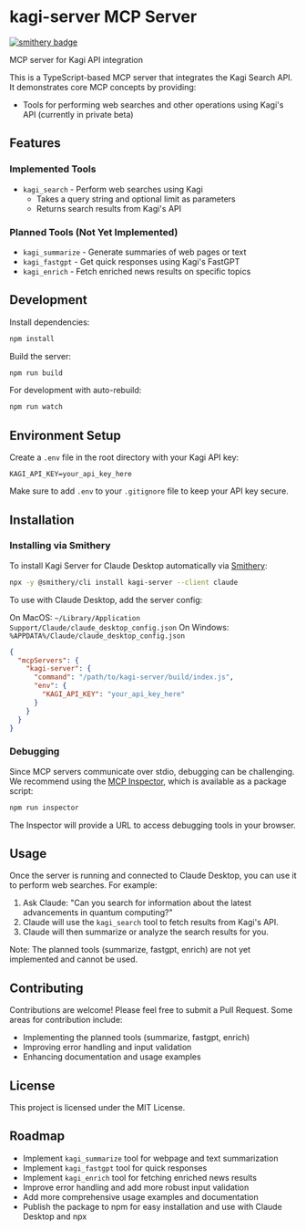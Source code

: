 # kagi-server MCP Server

[![smithery badge](https://smithery.ai/badge/kagi-server)](https://smithery.ai/server/kagi-server)

MCP server for Kagi API integration

This is a TypeScript-based MCP server that integrates the Kagi Search API. It demonstrates core MCP concepts by providing:

- Tools for performing web searches and other operations using Kagi's API (currently in private beta)

## Features

### Implemented Tools
- `kagi_search` - Perform web searches using Kagi
  - Takes a query string and optional limit as parameters
  - Returns search results from Kagi's API

### Planned Tools (Not Yet Implemented)
- `kagi_summarize` - Generate summaries of web pages or text
- `kagi_fastgpt` - Get quick responses using Kagi's FastGPT
- `kagi_enrich` - Fetch enriched news results on specific topics

## Development

Install dependencies:
```bash
npm install
```

Build the server:
```bash
npm run build
```

For development with auto-rebuild:
```bash
npm run watch
```

## Environment Setup

Create a `.env` file in the root directory with your Kagi API key:

```
KAGI_API_KEY=your_api_key_here
```

Make sure to add `.env` to your `.gitignore` file to keep your API key secure.

## Installation

### Installing via Smithery

To install Kagi Server for Claude Desktop automatically via [Smithery](https://smithery.ai/server/kagi-server):

```bash
npx -y @smithery/cli install kagi-server --client claude
```

To use with Claude Desktop, add the server config:

On MacOS: `~/Library/Application Support/Claude/claude_desktop_config.json`
On Windows: `%APPDATA%/Claude/claude_desktop_config.json`

```json
{
  "mcpServers": {
    "kagi-server": {
      "command": "/path/to/kagi-server/build/index.js",
      "env": {
        "KAGI_API_KEY": "your_api_key_here"
      }
    }
  }
}
```

### Debugging

Since MCP servers communicate over stdio, debugging can be challenging. We recommend using the [MCP Inspector](https://github.com/modelcontextprotocol/inspector), which is available as a package script:

```bash
npm run inspector
```

The Inspector will provide a URL to access debugging tools in your browser.

## Usage

Once the server is running and connected to Claude Desktop, you can use it to perform web searches. For example:

1. Ask Claude: "Can you search for information about the latest advancements in quantum computing?"
2. Claude will use the `kagi_search` tool to fetch results from Kagi's API.
3. Claude will then summarize or analyze the search results for you.

Note: The planned tools (summarize, fastgpt, enrich) are not yet implemented and cannot be used.

## Contributing

Contributions are welcome! Please feel free to submit a Pull Request. Some areas for contribution include:

- Implementing the planned tools (summarize, fastgpt, enrich)
- Improving error handling and input validation
- Enhancing documentation and usage examples

## License

This project is licensed under the MIT License.

## Roadmap

- Implement `kagi_summarize` tool for webpage and text summarization
- Implement `kagi_fastgpt` tool for quick responses
- Implement `kagi_enrich` tool for fetching enriched news results
- Improve error handling and add more robust input validation
- Add more comprehensive usage examples and documentation
- Publish the package to npm for easy installation and use with Claude Desktop and npx
